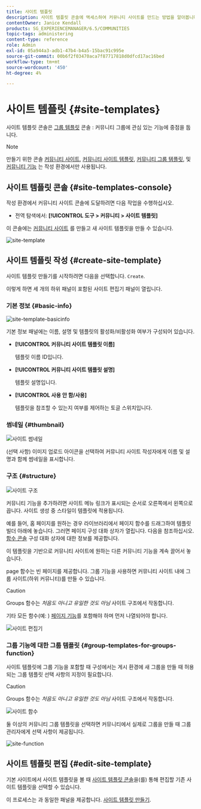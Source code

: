 ```yaml
---
title: 사이트 템플릿
description: 사이트 템플릿 콘솔에 액세스하여 커뮤니티 사이트를 만드는 방법을 알아봅니다.
contentOwner: Janice Kendall
products: SG_EXPERIENCEMANAGER/6.5/COMMUNITIES
topic-tags: administering
content-type: reference
role: Admin
exl-id: 05a944a3-adb1-47b4-b4a5-15bac91c995e
source-git-commit: 00b6f2f03470aca7f87717818d0dfcd17ac16bed
workflow-type: tm+mt
source-wordcount: '450'
ht-degree: 4%

---
```


# 사이트 템플릿 {#site-templates}

사이트 템플릿 콘솔은 [그룹 템플릿](tools-groups.md) 콘솔 : 커뮤니티 그룹에 관심 있는 기능에 중점을 둡니다.

>[!NOTE]
>
>만들기 위한 콘솔 [커뮤니티 사이트](sites-console.md), [커뮤니티 사이트 템플릿](sites.md), [커뮤니티 그룹 템플릿](tools-groups.md), 및 [커뮤니티 기능](functions.md) 는 작성 환경에서만 사용됩니다.

## 사이트 템플릿 콘솔 {#site-templates-console}

작성 환경에서 커뮤니티 사이트 콘솔에 도달하려면 다음 작업을 수행하십시오.

* 전역 탐색에서: **[!UICONTROL 도구 > 커뮤니티 > 사이트 템플릿]**

이 콘솔에는 [커뮤니티 사이트](sites-console.md) 를 만들고 새 사이트 템플릿을 만들 수 있습니다.

![site-template](assets/site-template.png)

## 사이트 템플릿 작성 {#create-site-template}

사이트 템플릿 만들기를 시작하려면 다음을 선택합니다. `Create`.

이렇게 하면 세 개의 하위 패널이 포함된 사이트 편집기 패널이 열립니다.

### 기본 정보 {#basic-info}

![site-template-basicinfo](assets/site-template-basicinfo.png)

기본 정보 패널에는 이름, 설명 및 템플릿의 활성화/비활성화 여부가 구성되어 있습니다.

* **[!UICONTROL 커뮤니티 사이트 템플릿 이름]**

  템플릿 이름 ID입니다.

* **[!UICONTROL 커뮤니티 사이트 템플릿 설명]**

  템플릿 설명입니다.

* **[!UICONTROL 사용 안 함/사용]**

  템플릿을 참조할 수 있는지 여부를 제어하는 토글 스위치입니다.

### 썸네일 {#thumbnail}

![사이트 썸네일](assets/site-thumbnail.png)

(선택 사항) 이미지 업로드 아이콘을 선택하여 커뮤니티 사이트 작성자에게 이름 및 설명과 함께 썸네일을 표시합니다.

### 구조 {#structure}

![사이트 구조](assets/site-structure.png)

커뮤니티 기능을 추가하려면 사이트 메뉴 링크가 표시되는 순서로 오른쪽에서 왼쪽으로 끕니다. 사이트 생성 중 스타일이 템플릿에 적용됩니다.

예를 들어, 홈 페이지를 원하는 경우 라이브러리에서 페이지 함수를 드래그하여 템플릿 빌더 아래에 놓습니다. 그러면 페이지 구성 대화 상자가 열립니다. 다음을 참조하십시오. [함수 콘솔](functions.md) 구성 대화 상자에 대한 정보를 제공합니다.

이 템플릿을 기반으로 커뮤니티 사이트에 원하는 다른 커뮤니티 기능을 계속 끌어서 놓습니다.

page 함수는 빈 페이지를 제공합니다. 그룹 기능을 사용하면 커뮤니티 사이트 내에 그룹 사이트(하위 커뮤니티)를 만들 수 있습니다.

>[!CAUTION]
>
>Groups 함수는 *처음도 아니고 유일한 것도 아님* 사이트 구조에서 작동합니다.
>
>기타 모든 함수(예: ) [페이지 기능](functions.md#page-function)를 포함해야 하며 먼저 나열되어야 합니다.

![사이트 편집기](assets/site-editor.png)

### 그룹 기능에 대한 그룹 템플릿 {#group-templates-for-groups-function}

사이트 템플릿에 그룹 기능을 포함할 때 구성에서는 게시 환경에 새 그룹을 만들 때 허용되는 그룹 템플릿 선택 사항의 지정이 필요합니다.

>[!CAUTION]
>
>Groups 함수는 *처음도 아니고 유일한 것도 아님* 사이트 구조에서 작동합니다.

![사이트 함수](assets/site-functions.png)

둘 이상의 커뮤니티 그룹 템플릿을 선택하면 커뮤니티에서 실제로 그룹을 만들 때 그룹 관리자에게 선택 사항이 제공됩니다.

![site-function](assets/site-functions1.png)

## 사이트 템플릿 편집 {#edit-site-template}

기본 사이트에서 사이트 템플릿을 볼 때 [사이트 템플릿 콘솔](#site-templates-console)을(를) 통해 편집할 기존 사이트 템플릿을 선택할 수 있습니다.

이 프로세스는 과 동일한 패널을 제공합니다. [사이트 템플릿 만들기](#create-site-template).
